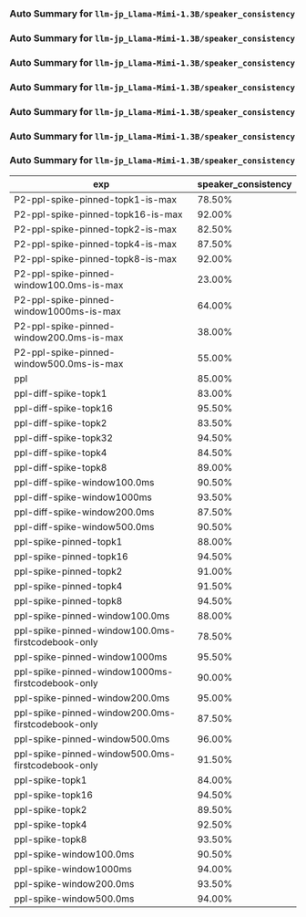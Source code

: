 ### Auto Summary for `llm-jp_Llama-Mimi-1.3B/speaker_consistency`

### Auto Summary for `llm-jp_Llama-Mimi-1.3B/speaker_consistency`

### Auto Summary for `llm-jp_Llama-Mimi-1.3B/speaker_consistency`

### Auto Summary for `llm-jp_Llama-Mimi-1.3B/speaker_consistency`

### Auto Summary for `llm-jp_Llama-Mimi-1.3B/speaker_consistency`

### Auto Summary for `llm-jp_Llama-Mimi-1.3B/speaker_consistency`

### Auto Summary for `llm-jp_Llama-Mimi-1.3B/speaker_consistency`

<!-- AUTO-GEN: SPLIT TABLE -->
| exp | speaker_consistency |
| --- | --- |
| P2-ppl-spike-pinned-topk1-is-max | 78.50% |
| P2-ppl-spike-pinned-topk16-is-max | 92.00% |
| P2-ppl-spike-pinned-topk2-is-max | 82.50% |
| P2-ppl-spike-pinned-topk4-is-max | 87.50% |
| P2-ppl-spike-pinned-topk8-is-max | 92.00% |
| P2-ppl-spike-pinned-window100.0ms-is-max | 23.00% |
| P2-ppl-spike-pinned-window1000ms-is-max | 64.00% |
| P2-ppl-spike-pinned-window200.0ms-is-max | 38.00% |
| P2-ppl-spike-pinned-window500.0ms-is-max | 55.00% |
| ppl | 85.00% |
| ppl-diff-spike-topk1 | 83.00% |
| ppl-diff-spike-topk16 | 95.50% |
| ppl-diff-spike-topk2 | 83.50% |
| ppl-diff-spike-topk32 | 94.50% |
| ppl-diff-spike-topk4 | 84.50% |
| ppl-diff-spike-topk8 | 89.00% |
| ppl-diff-spike-window100.0ms | 90.50% |
| ppl-diff-spike-window1000ms | 93.50% |
| ppl-diff-spike-window200.0ms | 87.50% |
| ppl-diff-spike-window500.0ms | 90.50% |
| ppl-spike-pinned-topk1 | 88.00% |
| ppl-spike-pinned-topk16 | 94.50% |
| ppl-spike-pinned-topk2 | 91.00% |
| ppl-spike-pinned-topk4 | 91.50% |
| ppl-spike-pinned-topk8 | 94.50% |
| ppl-spike-pinned-window100.0ms | 88.00% |
| ppl-spike-pinned-window100.0ms-firstcodebook-only | 78.50% |
| ppl-spike-pinned-window1000ms | 95.50% |
| ppl-spike-pinned-window1000ms-firstcodebook-only | 90.00% |
| ppl-spike-pinned-window200.0ms | 95.00% |
| ppl-spike-pinned-window200.0ms-firstcodebook-only | 87.50% |
| ppl-spike-pinned-window500.0ms | 96.00% |
| ppl-spike-pinned-window500.0ms-firstcodebook-only | 91.50% |
| ppl-spike-topk1 | 84.00% |
| ppl-spike-topk16 | 94.50% |
| ppl-spike-topk2 | 89.50% |
| ppl-spike-topk4 | 92.50% |
| ppl-spike-topk8 | 93.50% |
| ppl-spike-window100.0ms | 90.50% |
| ppl-spike-window1000ms | 94.00% |
| ppl-spike-window200.0ms | 93.50% |
| ppl-spike-window500.0ms | 94.00% |
<!-- AUTO-GEN: SPLIT TABLE -->

